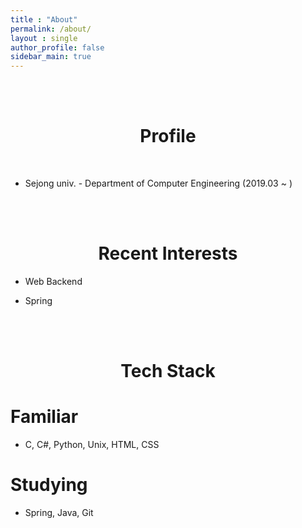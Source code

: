 ```yaml
---
title : "About"
permalink: /about/
layout : single
author_profile: false
sidebar_main: true
---
```





<br/>
<br/>

# <center> Profile </center>

<br/>

- Sejong univ.  - Department of Computer Engineering (2019.03 ~ )


<br/><br/>

# <center> Recent Interests </center>

- Web Backend

- Spring

<br/><br/>

# <center> Tech Stack </center>

# Familiar

- C, C#, Python, Unix, HTML, CSS

# Studying

- Spring, Java, Git